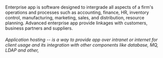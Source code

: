 Enterprise app is software designed to intergrade all aspects of a firm's operations and processes such as accounting, finance, HR, inventory control, manufacturing, marketing, sales, and distribution, resource planning.
Advanced enterprise app provide linkages with customers, business partners and suppliers.
###### Application hosting -- is a way to provide app over intranet or internet for client usage and its integration with other components like database, MQ, LDAP and other,

